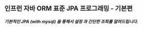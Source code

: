 인프런 자바 ORM 표준 JPA 프로그래밍 - 기본편
---------------

##### 기본적인 JPA (with mysql) 을 통해서 설정 과 간단한 조회를 알려드립니다.




